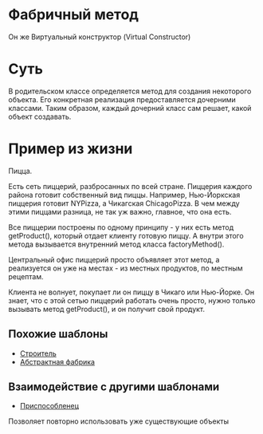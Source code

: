 # Фабричный метод

Он же Виртуальный конструктор (Virtual Constructor)

# Суть

В родительском классе определяется метод для создания некоторого объекта. Его конкретная реализация предоставляется дочерними классами. Таким образом, каждый дочерний класс сам решает, какой объект создавать. 

# Пример из жизни

Пицца.

Есть сеть пиццерий, разбросанных по всей стране. Пиццерия каждого района готовит собственный вид пиццы. Например, Нью-Йоркская пиццерия готовит NYPizza, а Чикагская ChicagoPizza. В чем между этими пиццами разница, не так уж важно, главное, что она есть.

Все пиццерии построены по одному принципу - у них есть метод getProduct(), который отдает клиенту готовую пиццу. А внутри этого метода вызывается внутренний метод класса factoryMethod().

Центральный офис пиццерий просто объявляет этот метод, а реализуется он уже на местах - из местных продуктов, по местным рецептам.

Клиента не волнует, покупает ли он пиццу в Чикаго или Нью-Йорке. Он знает, что с этой сетью пиццерий работать очень просто, нужно только вызывать метод getProduct(), и он получит свой продукт. 

## Похожие шаблоны

* [Строитель](../builder)
* [Абстрактная фабрика](../abstractFactory)

## Взаимодействие с другими шаблонами

* [Приспособленец](../../structural/flyweight)

Позволяет повторно использовать уже существующие объекты